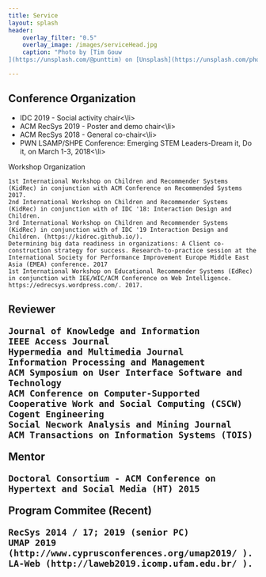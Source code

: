 ```yaml
---
title: Service
layout: splash
header:
    overlay_filter: "0.5"
    overlay_image: /images/serviceHead.jpg
    caption: "Photo by [Tim Gouw
](https://unsplash.com/@punttim) on [Unsplash](https://unsplash.com/photos/KigTvXqetXA)"

---
```



<h2>Conference Organization</h2>
<ul>
<li>IDC 2019 - Social activity chair<\li>
<li>ACM RecSys 2019 - Poster and demo chair<\li>
<li>ACM RecSys 2018 - General co-chair<\li>
<li>PWN LSAMP/SHPE Conference: Emerging STEM Leaders-Dream it, Do it, on March 1-3, 2018<\li>
</ul>

Workshop Organization

    1st International Workshop on Children and Recommender Systems (KidRec) in conjunction with ACM Conference on Recommended Systems 2017.
    2nd International Workshop on Children and Recommender Systems (KidRec) in conjunction with of IDC '18: Interaction Design and Children.
    3rd International Workshop on Children and Recommender Systems (KidRec) in conjunction with of IDC '19 Interaction Design and Children. (https://kidrec.github.io/).
    Determining big data readiness in organizations: A Client co-construction strategy for success. Research-to-practice session at the International Society for Performance Improvement Europe Middle East Asia (EMEA) conference. 2017
    1st International Workshop on Educational Recommender Systems (EdRec) in conjunction with IEE/WIC/ACM Conference on Web Intelligence. https://edrecsys.wordpress.com/. 2017.

<h2>Reviewer

    Journal of Knowledge and Information
    IEEE Access Journal
    Hypermedia and Multimedia Journal
    Information Processing and Management
    ACM Symposium on User Interface Software and Technology
    ACM Conference on Computer-Supported Cooperative Work and Social Computing (CSCW)
    Cogent Engineering
    Social Necwork Analysis and Mining Journal
    ACM Transactions on Information Systems (TOIS)

Mentor

    Doctoral Consortium - ACM Conference on Hypertext and Social Media (HT) 2015

Program Commitee (Recent)

    RecSys 2014 / 17; 2019 (senior PC)
    UMAP 2019 (http://www.cyprusconferences.org/umap2019/ ).
    LA-Web (http://laweb2019.icomp.ufam.edu.br/ ).
